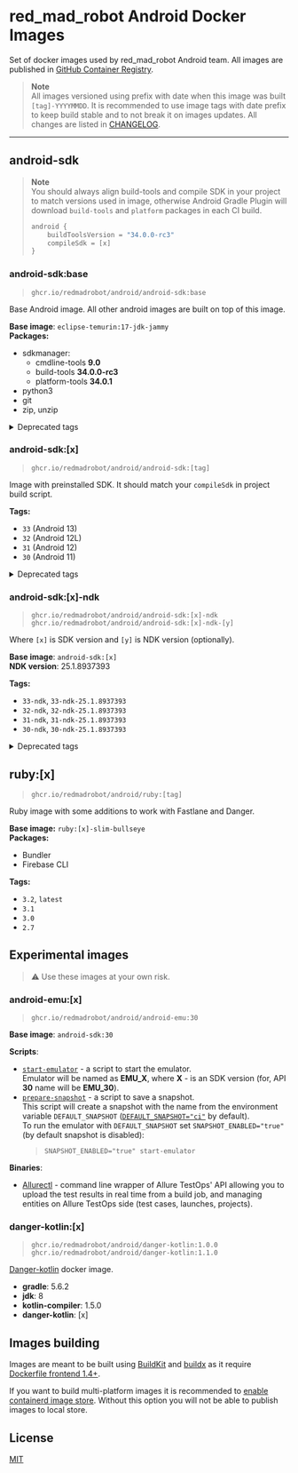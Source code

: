# red_mad_robot Android Docker Images

Set of docker images used by red_mad_robot Android team.
All images are published in [GitHub Container Registry][ghcr].

> **Note**  
> All images versioned using prefix with date when this image was built `[tag]-YYYYMMDD`.
> It is recommended to use image tags with date prefix to keep build stable and to not break it on images updates.
> All changes are listed in [CHANGELOG](CHANGELOG.md).

---

## android-sdk

> **Note**  
> You should always align build-tools and compile SDK in your project to match versions used in image, otherwise Android Gradle Plugin will download `build-tools` and `platform` packages in each CI build.
>
> ```kotlin
> android {
>     buildToolsVersion = "34.0.0-rc3"
>     compileSdk = [x]
> }
> ```

### android-sdk:base

> `ghcr.io/redmadrobot/android/android-sdk:base`

Base Android image. All other android images are built on top of this image.

**Base image**: `eclipse-temurin:17-jdk-jammy` \
**Packages:**

- sdkmanager:
    - cmdline-tools **9.0**
    - build-tools **34.0.0-rc3**
    - platform-tools **34.0.1**
- python3
- git
- zip, unzip

<details>
<summary>Deprecated tags</summary>

    base-jdk11

</details>

### android-sdk:[x]

> `ghcr.io/redmadrobot/android/android-sdk:[tag]`

Image with preinstalled SDK.
It should match your `compileSdk` in project build script.

**Tags:**

- `33` (Android 13)
- `32` (Android 12L)
- `31` (Android 12)
- `30` (Android 11)

<details>
<summary>Deprecated tags</summary>

    - 33-jdk11
    - 32-jdk11
    - 31-jdk11
    - 30-jdk11

</details>

### android-sdk:[x]-ndk

> `ghcr.io/redmadrobot/android/android-sdk:[x]-ndk` \
> `ghcr.io/redmadrobot/android/android-sdk:[x]-ndk-[y]`

Where `[x]` is SDK version and `[y]` is NDK version (optionally).

**Base image**: `android-sdk:[x]` \
**NDK version**: 25.1.8937393

**Tags:**

- `33-ndk`, `33-ndk-25.1.8937393`
- `32-ndk`, `32-ndk-25.1.8937393`
- `31-ndk`, `31-ndk-25.1.8937393`
- `30-ndk`, `30-ndk-25.1.8937393`

<details>
<summary>Deprecated tags</summary>

    - 33-jdk11-ndk, 33-jdk11-ndk-25.1.8937393
    - 32-jdk11-ndk, 32-jdk11-ndk-25.1.8937393
    - 32-ndk-22.1.7171670
    - 31-jdk11-ndk, 31-jdk11-ndk-25.1.8937393
    - 31-ndk-22.1.7171670
    - 30-jdk11-ndk, 30-jdk11-ndk-25.1.8937393
    - 30-ndk-22.1.7171670

</details>

## ruby:[x]

> `ghcr.io/redmadrobot/android/ruby:[tag]`

Ruby image with some additions to work with Fastlane and Danger.

**Base image:** `ruby:[x]-slim-bullseye` \
**Packages:**

- Bundler
- Firebase CLI

**Tags:**

- `3.2`, `latest`
- `3.1`
- `3.0`
- `2.7`

## Experimental images

> :warning: Use these images at your own risk.

### android-emu:[x]

> `ghcr.io/redmadrobot/android/android-emu:30`

**Base image**: `android-sdk:30`

**Scripts**:

- [`start-emulator`](android-emu/start_emulator.sh) - a script to start the emulator.  
  Emulator will be named as **EMU_X**, where **X** - is an SDK version (for, API **30** name will be **EMU_30**).
- [`prepare-snapshot`](android-emu/prepare_snapshot.sh) - a script to save a snapshot.  
  This script will create a snapshot with the name from the environment variable `DEFAULT_SNAPSHOT` ([`DEFAULT_SNAPSHOT="ci"`](android-emu/Dockerfile) by default).  
  To run the emulator with `DEFAULT_SNAPSHOT` set `SNAPSHOT_ENABLED="true"` (by default snapshot is disabled):  
  > `SNAPSHOT_ENABLED="true" start-emulator`  

**Binaries**:

- [Allurectl][allurectl] - command line wrapper of Allure TestOps' API allowing you to upload the test results in real time from a build job, and managing entities on Allure TestOps side (test cases, launches, projects).

### danger-kotlin:[x]

> `ghcr.io/redmadrobot/android/danger-kotlin:1.0.0` \
> `ghcr.io/redmadrobot/android/danger-kotlin:1.1.0`

[Danger-kotlin][danger-kotlin] docker image.

- **gradle**: 5.6.2
- **jdk**: 8
- **kotlin-compiler**: 1.5.0
- **danger-kotlin**: [x]

## Images building

Images are meant to be built using [BuildKit] and [buildx] as it require [Dockerfile frontend 1.4+][dockerfile-frontend].

If you want to build multi-platform images it is recommended to [enable containerd image store][containerd].
Without this option you will not be able to publish images to local store.

## License

[MIT](LICENSE)

<!-- @formatter:off -->
[registry]: https://git.redmadrobot.com/DevOps/docker-android-builder/container_registry
[ghcr]: https://github.com/orgs/RedMadRobot/packages?ecosystem=container&q=android%2F
[danger-kotlin]: https://github.com/danger/kotlin
[allurectl]: https://github.com/allure-framework/allurectl
[buildkit]: https://docs.docker.com/build/buildkit/
[buildx]: https://docs.docker.com/build/install-buildx/
[dockerfile-frontend]: https://hub.docker.com/r/docker/dockerfile
[containerd]: https://docs.docker.com/desktop/containerd/
